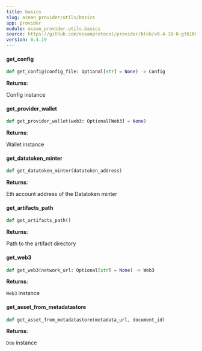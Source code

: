 ```yaml
---
title: basics
slug: ocean_provider/utils/basics
app: provider
module: ocean_provider.utils.basics
source: https://github.com/oceanprotocol/provider/blob/v0.4.18-8-g361885d/ocean_provider/utils/basics.py
version: 0.4.19
---
```

#### get\_config

```python
def get_config(config_file: Optional[str] = None) -> Config
```

**Returns**:

Config instance

#### get\_provider\_wallet

```python
def get_provider_wallet(web3: Optional[Web3] = None)
```

**Returns**:

Wallet instance

#### get\_datatoken\_minter

```python
def get_datatoken_minter(datatoken_address)
```

**Returns**:

Eth account address of the Datatoken minter

#### get\_artifacts\_path

```python
def get_artifacts_path()
```

**Returns**:

Path to the artifact directory

#### get\_web3

```python
def get_web3(network_url: Optional[str] = None) -> Web3
```

**Returns**:

`Web3` instance

#### get\_asset\_from\_metadatastore

```python
def get_asset_from_metadatastore(metadata_url, document_id)
```

**Returns**:

`Ddo` instance

